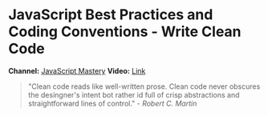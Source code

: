 # JavaScript Best Practices and Coding Conventions - Write Clean Code
**Channel:** [JavaScript Mastery](https://www.youtube.com/channel/UCmXmlB4-HJytD7wek0Uo97A)
**Video:** [Link](https://www.youtube.com/watch?v=RMN_bkZ1KM0&t=740s) 

>"Clean code reads like well-written prose.
>Clean code never obscures the desingner's intent bot rather id full
>of crisp abstractions and straightforward lines of control." - _Robert C. Martin_

